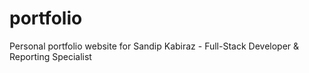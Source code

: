 # portfolio
Personal portfolio website for Sandip Kabiraz - Full-Stack Developer &amp; Reporting Specialist
